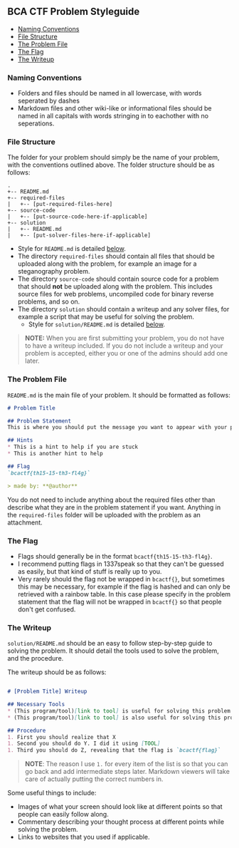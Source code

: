 ## BCA CTF Problem Styleguide

* [Naming Conventions](#naming-conventions)
* [File Structure](#file-structure)
* [The Problem File](#the-problem-file)
* [The Flag](#the-flag)
* [The Writeup](#the-writeup)

### Naming Conventions

* Folders and files should be named in all lowercase, with words seperated by dashes
* Markdown files and other wiki-like or informational files should be named in all capitals with words stringing in to eachother with no seperations.

### File Structure

The folder for your problem should simply be the name of your problem, with the conventions outlined above. The folder structure should be as follows:

```
.
+-- README.md
+-- required-files
|	+-- [put-required-files-here]
+-- source-code
|	+-- [put-source-code-here-if-applicable]
+-- solution
|	+-- README.md
|	+-- [put-solver-files-here-if-applicable]

```

* Style for `README.md` is detailed [below](#the-problem-file).
* The directory `required-files` should contain all files that should be uploaded along with the problem, for example an image for a steganography problem.
* The directory `source-code` should contain source code for a problem that should **not** be uploaded along with the problem. This includes source files for web problems, uncompiled code for binary reverse problems, and so on.
* The directory `solution` should contain a writeup and any solver files, for example a script that may be useful for solving the problem.
	* Style for `solution/README.md` is detailed [below](#the-writeup).

> **NOTE:** When you are first submitting your problem, you do not have to have a writeup included. If you do not include a writeup and your problem is accepted, either you or one of the admins should add one later.

### The Problem File

`README.md` is the main file of your problem. It should be formatted as follows:

```markdown
# Problem Title

## Problem Statement
This is where you should put the message you want to appear with your problem.

## Hints
* This is a hint to help if you are stuck
* This is another hint to help

## Flag
`bcactf{th15-15-th3-fl4g}`

> made by: **@author**

```

You do not need to include anything about the required files other than describe what they are in the problem statement if you want. Anything in the `required-files` folder will be uploaded with the problem as an attachment.

### The Flag

* Flags should generally be in the format `bcactf{th15-15-th3-fl4g}`. 
* I recommend putting flags in 1337speak so that they can't be guessed as easily, but that kind of stuff is really up to you. 
* Very rarely should the flag not be wrapped in `bcactf{}`, but sometimes this may be necessary, for example if the flag is hashed and can only be retrieved with a rainbow table. In this case please specify in the problem statement that the flag will not be wrapped in `bcactf{}` so that people don't get confused.

### The Writeup

`solution/README.md` should be an easy to follow step-by-step guide to solving the problem. It should detail the tools used to solve the problem, and the procedure.

The writeup should be as follows:

```markdown

# [Problem Title] Writeup

## Necessary Tools
* (This program/tool)[link to tool] is useful for solving this problem
* (This program/tool)[link to tool] is also useful for solving this problem

## Procedure
1. First you should realize that X
1. Second you should do Y. I did it using [TOOL]
1. Third you should do Z, revealing that the flag is `bcactf{flag}`

```

>**NOTE**: The reason I use `1.` for every item of the list is so that you can go back and add intermediate steps later. Markdown viewers will take care of actually putting the correct numbers in.

Some useful things to include:

* Images of what your screen should look like at different points so that people can easily follow along.
* Commentary describing your thought process at different points while solving the problem.
* Links to websites that you used if applicable.
